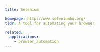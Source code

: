 ```yaml
---
title: Selenium

homepage: http://www.seleniumhq.org/
tldr: A tool for automating your browser

related:
  applications:
    - browser_automation
---
```


